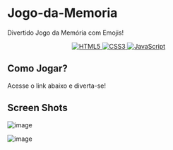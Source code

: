 # Jogo-da-Memoria
Divertido Jogo da Memória com Emojis!

<p align="center">
  <a href="#">
    <img src="https://img.shields.io/badge/HTML5-E34F26?style=for-the-badge&logo=html5&logoColor=white" alt="HTML5">
  </a>
  <a href="#">
    <img src="https://img.shields.io/badge/CSS3-1572B6?style=for-the-badge&logo=css3&logoColor=white" alt="CSS3">
  </a>
  <a href="#">
    <img src="https://img.shields.io/badge/JavaScript-F7DF1E?style=for-the-badge&logo=javascript&logoColor=black" alt="JavaScript">
  </a>
</p>

## Como Jogar?

Acesse o link abaixo e diverta-se!


## Screen Shots

![image](https://github.com/LealDias/Jogo-da-Mem-ria/assets/70763447/9f8f7876-2bb8-4c8e-abd5-1d7bd1ed7df5)

![image](https://github.com/LealDias/Jogo-da-Mem-ria/assets/70763447/9d167fda-0958-4bc1-98ae-cf4f9e037127)



